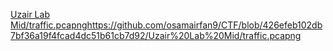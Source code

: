 [Uzair Lab Mid/traffic.pcapng](https://github.com/osamairfan9/CTF/blob/426efeb102db7bf36a19f4fcad4dc51b61cb7d92/Uzair%20Lab%20Mid/traffic.pcapng)https://github.com/osamairfan9/CTF/blob/426efeb102db7bf36a19f4fcad4dc51b61cb7d92/Uzair%20Lab%20Mid/traffic.pcapng
